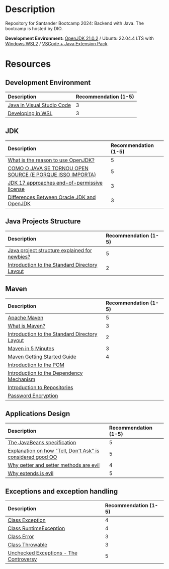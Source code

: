 # Description
Repository for Santander Bootcamp 2024: Backend with Java. The bootcamp is hosted by DIO.

**Development Environment:** [OpenJDK 21.0.2](https://jdk.java.net/21/) / Ubuntu 22.04.4 LTS with [Windows WSL2](https://learn.microsoft.com/en-us/windows/wsl/) / [VSCode + Java Extension Pack](https://code.visualstudio.com/docs/languages/java).

# Resources
## Development Environment
| Description | Recommendation (1-5) |
| :---        | :---                 |
| [Java in Visual Studio Code](https://code.visualstudio.com/docs/languages/java) | 3 |
| [Developing in WSL](https://code.visualstudio.com/docs/remote/wsl) | 3 |

## JDK
| Description | Recommendation (1-5) |
| :---        | :---                 |
| [What is the reason to use OpenJDK?](https://stackoverflow.com/q/47236543/16969525) | 5 |
| [COMO O JAVA SE TORNOU OPEN SOURCE (E PORQUE ISSO IMPORTA)](https://youtu.be/Uf7FZuLP7MY?si=JLiaLocU3wX2_3f2) | 5 |
| [JDK 17 approaches end-of-permissive license](https://blogs.oracle.com/java/post/jdk-17-approaches-endofpermissive-license) | 3 |
| [Differences Between Oracle JDK and OpenJDK](https://www.baeldung.com/oracle-jdk-vs-openjdk) | 3 |

## Java Projects Structure
| Description | Recommendation (1-5) |
| :---        | :---                 |
| [Java project structure explained for newbies?](https://stackoverflow.com/q/1953048/16969525) | 5 |
| [Introduction to the Standard Directory Layout](https://maven.apache.org/guides/introduction/introduction-to-the-standard-directory-layout.html) | 2 |

## Maven
| Description | Recommendation (1-5) |
| :---        | :---                 |
| [Apache Maven](https://en.wikipedia.org/wiki/Apache_Maven) | 5 |
| [What is Maven?](https://maven.apache.org/what-is-maven.html) | 3 |
| [Introduction to the Standard Directory Layout](https://maven.apache.org/guides/introduction/introduction-to-the-standard-directory-layout.html) | 2 |
| [Maven in 5 Minutes](https://maven.apache.org/guides/getting-started/maven-in-five-minutes.html) | 3 |
| [Maven Getting Started Guide](https://maven.apache.org/guides/getting-started/index.html) | 4 |
| [Introduction to the POM](https://maven.apache.org/guides/introduction/introduction-to-the-pom.html) |  |
| [Introduction to the Dependency Mechanism](https://maven.apache.org/guides/introduction/introduction-to-dependency-mechanism.html) |  |
| [Introduction to Repositories](https://maven.apache.org/guides/introduction/introduction-to-repositories.html) |  |
| [Password Encryption](https://maven.apache.org/guides/mini/guide-encryption.html) |  |

## Applications Design
| Description | Recommendation (1-5) |
| :---        | :---                 |
| [The JavaBeans specification](https://blog.joda.org/2014/11/the-javabeans-specification.html) | 5 |
| [Explanation on how "Tell, Don't Ask" is considered good OO](https://softwareengineering.stackexchange.com/q/157526) | 5 |
| [Why getter and setter methods are evil](https://www.infoworld.com/article/2073723/why-getter-and-setter-methods-are-evil.html) | 4 |
| [Why extends is evil](https://www.infoworld.com/article/2073649/why-extends-is-evil.html) | 5 |

## Exceptions and exception handling
| Description | Recommendation (1-5) |
| :---        | :---                 |
| [Class Exception](https://docs.oracle.com/javase/8/docs/api/java/lang/Exception.html) | 4 |
| [Class RuntimeException](https://docs.oracle.com/javase/8/docs/api/java/lang/RuntimeException.html) | 4 |
| [Class Error](https://docs.oracle.com/javase/8/docs/api/java/lang/Error.html) | 3 |
| [Class Throwable](https://docs.oracle.com/javase/8/docs/api/java/lang/Throwable.html) | 3 |
| [Unchecked Exceptions - The Controversy](https://docs.oracle.com/javase/tutorial/essential/exceptions/runtime.html) | 5 |
